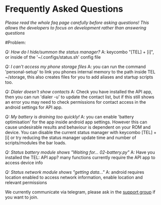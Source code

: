 # Frequently Asked Questions 

_Please read the whole faq page carefully before asking questions! This allows the developers to focus on development rather than answering questions_

#Problem:

*Q: How do I hide/summon the status manager?*
A: keycombo "[TEL] + [i]", or inside of the '~/.configs/status.sh' config file

*Q: I can't access my phone storage files*
A: you can run the command 'personal-setup' to link you phones internal memory to the path inside TEL ~/storage, this also creates files for you to add aliases and startup scripts too.

*Q: Dialer doesn't show contacts*
A: Check you have installed the API app, then you can run 'dialer -u' to update the contact list, but if this still shows an error you may need to check permissions for contact access in the android settings for API app.

*Q: My battery is draining too quickly!*
A: you can enable 'battery optimisation' for the app inside android app settings. However this can cause undesirable results and behaviour is dependent on your ROM and device. You can disable the current status manager with keycombo [TEL] + [i] or try reducing the status manager update time and number of scripts/modules the bar loads.

*Q: Status battery module shows "Waiting for... 02-battery.py"*
A: Have you installed the TEL: API app? many functions currently require the API app to access device info

*Q: Status network module shows "getting data..."*
A: android requires location enabled to access network information, enable location and relevant permissions


We currently communicate via telegram, please ask in the [support group](https://t.me/termux_expert_launcher) if you want to join.

